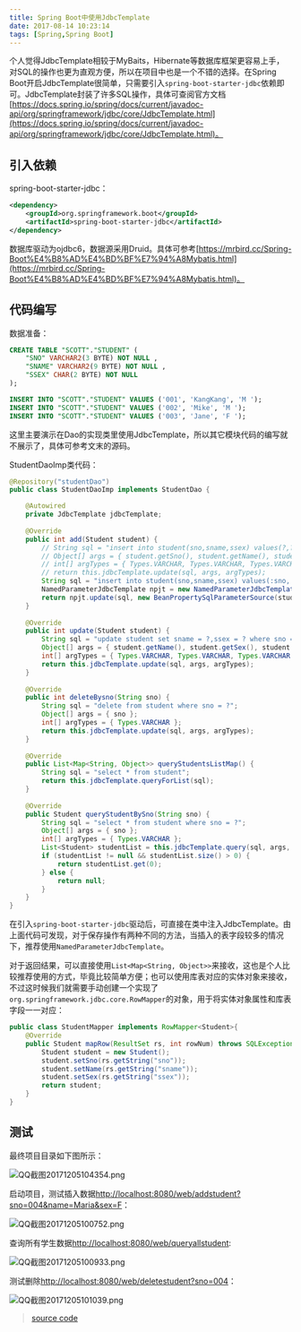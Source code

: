```yaml
---
title: Spring Boot中使用JdbcTemplate
date: 2017-08-14 10:23:14
tags: [Spring,Spring Boot]
---
```

个人觉得JdbcTemplate相较于MyBaits，Hibernate等数据库框架更容易上手，对SQL的操作也更为直观方便，所以在项目中也是一个不错的选择。在Spring Boot开启JdbcTemplate很简单，只需要引入`spring-boot-starter-jdbc`依赖即可。JdbcTemplate封装了许多SQL操作，具体可查阅官方文档[https://docs.spring.io/spring/docs/current/javadoc-api/org/springframework/jdbc/core/JdbcTemplate.html](https://docs.spring.io/spring/docs/current/javadoc-api/org/springframework/jdbc/core/JdbcTemplate.html)。
<!--more-->
## 引入依赖
spring-boot-starter-jdbc：
```xml
<dependency>
    <groupId>org.springframework.boot</groupId>
    <artifactId>spring-boot-starter-jdbc</artifactId>
</dependency>
```
数据库驱动为ojdbc6，数据源采用Druid。具体可参考[https://mrbird.cc/Spring-Boot%E4%B8%AD%E4%BD%BF%E7%94%A8Mybatis.html](https://mrbird.cc/Spring-Boot%E4%B8%AD%E4%BD%BF%E7%94%A8Mybatis.html)。
## 代码编写
数据准备：
```sql
CREATE TABLE "SCOTT"."STUDENT" (
    "SNO" VARCHAR2(3 BYTE) NOT NULL ,
    "SNAME" VARCHAR2(9 BYTE) NOT NULL ,
    "SSEX" CHAR(2 BYTE) NOT NULL 
);

INSERT INTO "SCOTT"."STUDENT" VALUES ('001', 'KangKang', 'M ');
INSERT INTO "SCOTT"."STUDENT" VALUES ('002', 'Mike', 'M ');
INSERT INTO "SCOTT"."STUDENT" VALUES ('003', 'Jane', 'F ');
```
这里主要演示在Dao的实现类里使用JdbcTemplate，所以其它模块代码的编写就不展示了，具体可参考文末的源码。

StudentDaoImp类代码：
```java
@Repository("studentDao")
public class StudentDaoImp implements StudentDao {

    @Autowired
    private JdbcTemplate jdbcTemplate;
    
    @Override
    public int add(Student student) {
        // String sql = "insert into student(sno,sname,ssex) values(?,?,?)";
        // Object[] args = { student.getSno(), student.getName(), student.getSex() };
        // int[] argTypes = { Types.VARCHAR, Types.VARCHAR, Types.VARCHAR };
        // return this.jdbcTemplate.update(sql, args, argTypes);
        String sql = "insert into student(sno,sname,ssex) values(:sno,:name,:sex)";
        NamedParameterJdbcTemplate npjt = new NamedParameterJdbcTemplate(this.jdbcTemplate.getDataSource());
        return npjt.update(sql, new BeanPropertySqlParameterSource(student));
    }
    
    @Override
    public int update(Student student) {
        String sql = "update student set sname = ?,ssex = ? where sno = ?";
        Object[] args = { student.getName(), student.getSex(), student.getSno() };
        int[] argTypes = { Types.VARCHAR, Types.VARCHAR, Types.VARCHAR };
        return this.jdbcTemplate.update(sql, args, argTypes);
    }
    
    @Override
    public int deleteBysno(String sno) {
        String sql = "delete from student where sno = ?";
        Object[] args = { sno };
        int[] argTypes = { Types.VARCHAR };
        return this.jdbcTemplate.update(sql, args, argTypes);
    }
    
    @Override
    public List<Map<String, Object>> queryStudentsListMap() {
        String sql = "select * from student";
        return this.jdbcTemplate.queryForList(sql);
    }
    
    @Override
    public Student queryStudentBySno(String sno) {
        String sql = "select * from student where sno = ?";
        Object[] args = { sno };
        int[] argTypes = { Types.VARCHAR };
        List<Student> studentList = this.jdbcTemplate.query(sql, args, argTypes, new StudentMapper());
        if (studentList != null && studentList.size() > 0) {
            return studentList.get(0);
        } else {
            return null;
        }
    }
}
```
在引入`spring-boot-starter-jdbc`驱动后，可直接在类中注入JdbcTemplate。由上面代码可发现，对于保存操作有两种不同的方法，当插入的表字段较多的情况下，推荐使用`NamedParameterJdbcTemplate`。

对于返回结果，可以直接使用`List<Map<String, Object>>`来接收，这也是个人比较推荐使用的方式，毕竟比较简单方便；也可以使用库表对应的实体对象来接收，不过这时候我们就需要手动创建一个实现了`org.springframework.jdbc.core.RowMapper`的对象，用于将实体对象属性和库表字段一一对应：
```java
public class StudentMapper implements RowMapper<Student>{
    @Override
    public Student mapRow(ResultSet rs, int rowNum) throws SQLException {
        Student student = new Student();
        student.setSno(rs.getString("sno"));
        student.setName(rs.getString("sname"));
        student.setSex(rs.getString("ssex"));
        return student;
    }
}
```
## 测试
最终项目目录如下图所示：

![QQ截图20171205104354.png](img/QQ截图20171205104743.png)

启动项目，测试插入数据[http://localhost:8080/web/addstudent?sno=004&name=Maria&sex=F](http://localhost:8080/web/addstudent?sno=004&name=Maria&sex=F)：

![QQ截图20171205100752.png](img/QQ截图20171205100752.png)

查询所有学生数据[http://localhost:8080/web/queryallstudent](http://localhost:8080/web/queryallstudent):

![QQ截图20171205100933.png](img/QQ截图20171205100933.png)

测试删除[http://localhost:8080/web/deletestudent?sno=004](http://localhost:8080/web/deletestudent?sno=004)：

![QQ截图20171205101039.png](img/QQ截图20171205101039.png)

> [source code](https://drive.google.com/open?id=1v9xu52b8QicBAG4jF3ppD6beSOJR2o55)
